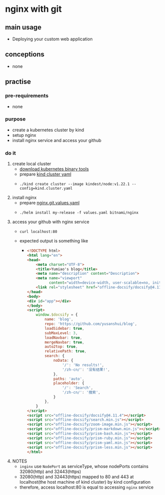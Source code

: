 # nginx with git

## main usage

* Deploying your custom web application

## conceptions

* none

## practise

### pre-requirements

* none

### purpose

* create a kubernetes cluster by kind
* setup nginx
* install nginx service and access your github

### do it

1. create local cluster 
    * [download kubernetes binary tools](../download.kubernetes.binary.tools.md)
    * prepare [kind cluster yaml](resources/kind.cluster.yaml.md)
    * ```shell
      ./kind create cluster --image kindest/node:v1.22.1 --config=kind.cluster.yaml 
      ```
3. install nginx
    * prepare [nginx.git.values.yaml](resources/nginx.git.values.yaml.md)
    * ```shell
      ./helm install my-release -f values.yaml bitnami/nginx
      ```
4. access your github with nginx service
    + ```shell
      curl localhost:80
      ```
    + expected output is something like
        * ```html
          <!DOCTYPE html>
          <html lang="en">
          <head>
              <meta charset="UTF-8">
              <title>Yumiao's blog</title>
              <meta name="description" content="Description">
              <meta name="viewport"
                    content="width=device-width, user-scalable=no, initial-scale=1.0, maximum-scale=1.0, minimum-scale=1.0">
              <link rel="stylesheet" href="offline-docsify/docsify@4.11.4-vue.css">
          </head>
          <body>
          <div id="app"></div>
          </body>
          <script>
              window.$docsify = {
                  name: 'blog',
                  repo: 'https://github.com/yusanshui/blog',
                  loadSidebar: true,
                  subMaxLevel: 3,
                  loadNavbar: true,
                  mergeNavbar: true,
                  auto2top: true,
                  relativePath: true,
                  search: {
                      noData: {
                          '/': 'No results!',
                          '/zh-cn/': '没有结果!',
                      },
                      paths: 'auto',
                      placeholder: {
                          '/': 'Search',
                          '/zh-cn/': '搜索',
                      }
                  },
              }
          </script>
          <script src="offline-docsify/docsify@4.11.4"></script>
          <script src="offline-docsify/search.min.js"></script>
          <script src="offline-docsify/zoom-image.min.js"></script>
          <script src="offline-docsify/prism-markdown.min.js"></script>
          <script src="offline-docsify/prism-bash.min.js"></script>
          <script src="offline-docsify/prism-ruby.min.js"></script>
          <script src="offline-docsify/prism-yaml.min.js"></script>
          <script src="offline-docsify/prism-less.min.js"></script>
          </html>
          ```
5. NOTES
    * `inginx` use `NodePort` as serviceType, whose nodePorts contains 32080(http) and 32443(https)
    * 32080(http) and 32443(https) mapped to 80 and 443 at localhost(the host machine of kind cluster) by kind
      configuration
    * therefore, access localhost:80 is equal to accessing `nginx` service
